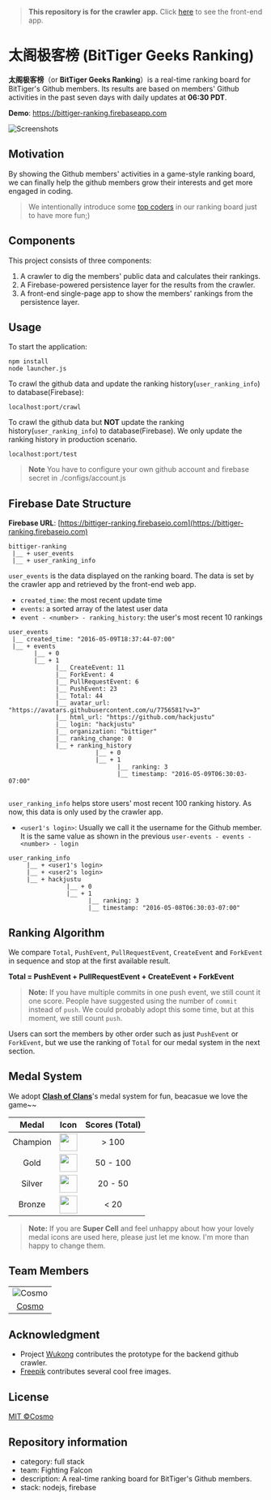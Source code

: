 > **This repository is for the crawler app.** Click [here](https://github.com/hackjustu/Github-Ranking-FrontEnd) to see the front-end app.

# 太阁极客榜 (BitTiger Geeks Ranking)

**太阁极客榜**（or **BitTiger Geeks Ranking**）is a real-time ranking board for BitTiger's Github members. Its results are based on members' Github activities in the past seven days with daily updates at **06:30 PDT**.

**Demo**: https://bittiger-ranking.firebaseapp.com

![Screenshots](./screenshot.png)

## Motivation
By showing the Github members' activities in a game-style ranking board,  we can finally help the github members grow their interests and get more engaged in coding.

> We intentionally introduce some [top coders](https://github.com/hackjustu/Github-Project-Dashboard/blob/dev/helpers/top_coders.js) in our ranking board just to have more fun;)

## Components
This project consists of three components: 

1.  A crawler to dig the members' public data and calculates their rankings.
2.  A Firebase-powered persistence layer for the results from the crawler.
3.  A front-end single-page app to show the members' rankings from the persistence layer.

## Usage
To start the application:
```
npm install
node launcher.js
```
To crawl the github data and update the ranking history(`user_ranking_info`) to database(Firebase):
```
localhost:port/crawl
```
To crawl the github data but **NOT** update the ranking history(`user_ranking_info`) to database(Firebase). We only update the ranking history in production scenario.
```
localhost:port/test
```
> **Note** You have to configure your own github account and firebase secret in ./configs/account.js 

## Firebase Date Structure
**Firebase URL**: [https://bittiger-ranking.firebaseio.com](https://bittiger-ranking.firebaseio.com)

```
bittiger-ranking
 |__ + user_events
 |__ + user_ranking_info
```

`user_events` is the data displayed on the ranking board. The data is set by the crawler app and retrieved by the front-end web app.

- `created_time`: the most recent update time
- `events`: a sorted array of the latest user data
- `event - <number> - ranking_history`: the user's most recent 10 rankings
 
```
user_events
 |__ created_time: "2016-05-09T18:37:44-07:00"
 |__ + events
       |__ + 0
       |__ + 1
       		 |__ CreateEvent: 11
       		 |__ ForkEvent: 4
       		 |__ PullRequestEvent: 6
       		 |__ PushEvent: 23
       		 |__ Total: 44
       		 |__ avatar_url: "https://avatars.githubusercontent.com/u/7756581?v=3"
       		 |__ html_url: "https://github.com/hackjustu"
       		 |__ login: "hackjustu"
       		 |__ organization: "bittiger"
       		 |__ ranking_change: 0
       		 |__ + ranking_history
       		 		    |__ + 0	  
       		 		    |__ + 1
       		 		          |__ ranking: 3
       		 		          |__ timestamp: "2016-05-09T06:30:03-07:00"
       		 			    
```

`user_ranking_info` helps store users' most recent 100 ranking history. As now, this data is only used by the crawler app.

- `<user1's login>`: Usually we call it the username for the Github member. It is the same value as shown in the previous `user-events - events - <number> - login`

```
user_ranking_info
     |__ + <user1's login>
     |__ + <user2's login> 
     |__ + hackjustu
     			|__ + 0
     			|__ + 1
       		 		  |__ ranking: 3
       		 		  |__ timestamp: "2016-05-08T06:30:03-07:00"
```

## Ranking Algorithm
We compare `Total`, `PushEvent`, `PullRequestEvent`, `CreateEvent` and `ForkEvent` in sequence and stop at the first available result. 

**Total = PushEvent + PullRequestEvent + CreateEvent + ForkEvent**

> **Note:** If you have multiple commits in one push event, we still count it one score. People have suggested using the number of `commit` instead of `push`. We could probably adopt this some time, but at this moment, we still count `push`.

Users can sort the members by other order such as just `PushEvent` or `ForkEvent`, but we use the ranking of `Total` for our medal system in the next section.

## Medal System
We adopt [**Clash of Clans**](supercell.com/en/games/clashofclans/)'s medal system for fun, beacasue we love the game~~

| Medal     | Icon |   Scores (Total) |
| :--------:| :--: | :--------:| 
| Champion  |<img src="https://github.com/hackjustu/Github-Ranking-FrontEnd/blob/master/resource/champion.png" height="35px" align="center"> | > 100     |
| Gold      |<img src="https://github.com/hackjustu/Github-Ranking-FrontEnd/blob/master/resource/gold.png" height="35px" align="center"> | 50 - 100  |
| Silver    |<img src="https://github.com/hackjustu/Github-Ranking-FrontEnd/blob/master/resource/silver.png" height="35px" align="center"> | 20 - 50   |
| Bronze    |<img src="https://github.com/hackjustu/Github-Ranking-FrontEnd/blob/master/resource/bronze.png" height="35px" align="center"> | < 20      |

>**Note:** If you are **Super Cell** and feel unhappy about how your lovely medal icons are used here, please just let me know. I'm more than happy to change them.


## Team Members
||
|:--:|
|![Cosmo](http://i.imgur.com/m9UhjwU.jpg)|
|[Cosmo](https://github.com/hackjustu)|

## Acknowledgment
- Project [Wukong](https://github.com/BitTigerInst/Gear) contributes the prototype for the backend github crawler.
- [Freepik](http://www.freepik.com/) contributes several cool free images.

## License
[MIT ©Cosmo](./LICENSE)

## Repository information
- category: full stack
- team: Fighting Falcon
- description: A real-time ranking board for BitTiger's Github members.
- stack: nodejs, firebase


